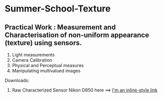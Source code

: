# Summer-School-Texture
## Practical Work : Measurement and Characterisation of non-uniform appearance (texture) using sensors.

1. Light measurements
2. Camera Calibration
3. Physical and Perceptual measures
4. Manipulating multivalued images



Downloads:
1. Raw Characterized Sensor Nikon D850 here ==> [I'm an inline-style link](https://www.google.com)

